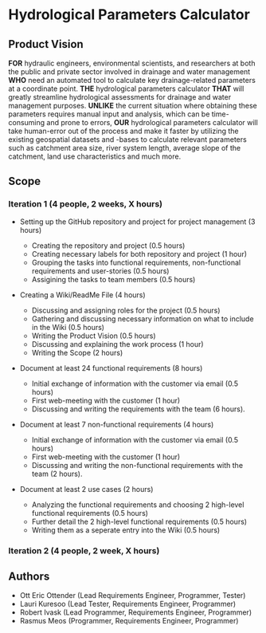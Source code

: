 # Hydrological Parameters Calculator

## Product Vision
   
**FOR** hydraulic engineers, environmental scientists, and researchers at both the public and private sector involved in drainage and water management **WHO** need an automated tool to calculate key drainage-related parameters at a coordinate point. **THE** hydrological parameters calculator **THAT** will greatly streamline hydrological assessments for drainage and water management purposes. **UNLIKE** the current situation where obtaining these parameters requires manual input and analysis, which can be time-consuming and prone to errors, **OUR** hydrological parameters calculator will take human-error out of the process and make it faster by utilizing the existing geospatial datasets and -bases to calculate relevant parameters such as catchment area size, river system length, average slope of the catchment, land use characteristics and much more.

## Scope

### Iteration 1 (4 people, 2 weeks, X hours)

* Setting up the GitHub repository and project for project management (3 hours)
  - Creating the repository and project (0.5 hours)
  - Creating necessary labels for both repository and project (1 hour)
  - Grouping the tasks into functional requirements, non-functional requirements and user-stories (0.5 hours)
  - Assigining the tasks to team members (0.5 hours)

* Creating a Wiki/ReadMe File (4 hours)
  - Discussing and assigning roles for the project (0.5 hours)
  - Gathering and discussing necessary information on what to include in the Wiki (0.5 hours)
  - Writing the Product Vision (0.5 hours)
  - Discussing and explaining the work process (1 hour)
  - Writing the Scope (2 hours)
    
* Document at least 24 functional requirements (8 hours)
  - Initial exchange of information with the customer via email (0.5 hours)
  - First web-meeting with the customer (1 hour)
  - Discussing and writing the requirements with the team (6 hours).

* Document at least 7 non-functional requirements (4 hours)
  - Initial exchange of information with the customer via email (0.5 hours)
  - First web-meeting with the customer (1 hour)
  - Discussing and writing the non-functional requirements with the team (2 hours).

* Document at least 2 use cases (2 hours)
  - Analyzing the functional requirements and choosing 2 high-level functional requirements (0.5 hours)
  - Further detail the 2 high-level functional requirements (0.5 hours)
  - Writing them as a seperate entry into the Wiki (0.5 hours)


### Iteration 2 (4 people, 2 week, X hours)

## Authors
* Ott Eric Ottender (Lead Requirements Engineer, Programmer, Tester)
* Lauri Kuresoo (Lead Tester, Requirements Engineer, Programmer)
* Robert Ivask (Lead Programmer, Requirements Engineer, Programmer)
* Rasmus Meos (Programmer, Requirements Engineer, Programmer)


